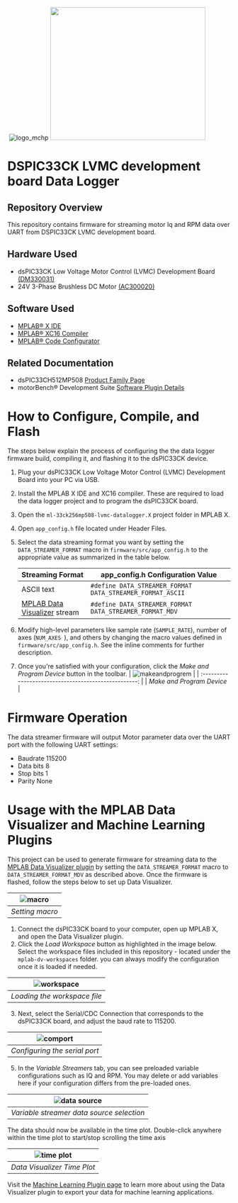 ​                    ![logo_mchp](assets/microchip.png)  <img src="assets/datavisualizer.png" width="350" height="300">
# DSPIC33CK LVMC development board Data Logger

## Repository Overview
This repository contains firmware for streaming motor Iq and RPM data over UART from DSPIC33CK LVMC development board. 

## Hardware Used

* dsPIC33CK Low Voltage Motor Control (LVMC) Development Board [(DM330031)](https://www.microchip.com/en-us/development-tool/dm330031)
* 24V 3-Phase Brushless DC Motor [(AC300020)](https://www.microchip.com/en-us/development-tool/ac300020)

## Software Used

* [MPLAB® X IDE](https://microchip.com/mplab/mplab-x-ide)
* [MPLAB® XC16 Compiler](https://microchip.com/mplab/compilers)
* [MPLAB® Code Configurator](https://www.microchip.com/en-us/tools-resources/configure/mplab-code-configurator)

## Related Documentation

* dsPIC33CH512MP508 [Product Family Page](https://www.microchip.com/en-us/product/dspic33ch512mp508)
* motorBench® Development Suite [Software Plugin Details](https://www.microchip.com/en-us/solutions/technologies/motor-control-and-drive/motorbench-development-suite)

# How to Configure, Compile, and Flash
The steps below explain the process of configuring the the data logger firmware build, compiling it, and flashing it to the dsPIC33CK device.

1. Plug your  dsPIC33CK Low Voltage Motor Control (LVMC) Development Board into your PC via USB.

2. Install the MPLAB X IDE and XC16 compiler. These are required to load the data logger project and to program the dsPIC33CK board.

3. Open the `ml-33ck256mp508-lvmc-datalogger.X` project folder in MPLAB X.

4. Open  `app_config.h` file located under Header Files. 

5. Select the data streaming format you want by setting the `DATA_STREAMER_FORMAT` macro in `firmware/src/app_config.h` to the appropriate value as summarized in the table below.

   | Streaming Format                                             | app_config.h Configuration Value                          |
   | ------------------------------------------------------------ | --------------------------------------------------------- |
   | ASCII text                                                   | `#define DATA_STREAMER_FORMAT DATA_STREAMER_FORMAT_ASCII` |
   | [MPLAB Data Visualizer](https://www.microchip.com/en-us/development-tools-tools-and-software/embedded-software-center/mplab-data-visualizer) stream | `#define DATA_STREAMER_FORMAT DATA_STREAMER_FORMAT_MDV`   |

6. Modify high-level parameters like sample rate (`SAMPLE_RATE`), number of axes (`NUM_AXES `), and others by changing the macro values defined in `firmware/src/app_config.h`. See the inline comments for further description.

7. Once you're satisfied with your configuration, click the *Make and Program Device* button in the toolbar. 
   | ![makeandprogrem](assets/makeandprogram.png) |
   | :---------------------------------------------------: |
   |               *Make and Program Device*               |

# Firmware Operation
The data streamer firmware will output Motor parameter data over the UART port with the following UART settings:

* Baudrate 115200
* Data bits 8
* Stop bits 1
* Parity None

# Usage with the MPLAB Data Visualizer and Machine Learning Plugins
This project can be used to generate firmware for streaming data to the [MPLAB Data Visualizer plugin](https://www.microchip.com/en-us/development-tools-tools-and-software/embedded-software-center/mplab-data-visualizer) by setting the `DATA_STREAMER_FORMAT` macro to `DATA_STREAMER_FORMAT_MDV` as described above. Once the firmware is flashed, follow the steps below to set up Data Visualizer.

| ![macro](assets/macro.png) |
   | :---------------------------------------------------: |
   |               *Setting macro*               |


1. Connect the dsPIC33CK board to your computer, open up MPLAB X, and open the Data Visualizer plugin.
2. Click the *Load Workspace* button as highlighted in the image below. Select the workspace files included in this repository - located under the `mplab-dv-workspaces` folder. you can always modify the configuration once it is loaded if needed.

| ![workspace](assets/loadworksapce.png) |
| :-----------------------------------------: |
|        *Loading the workspace file*         |

3. Next, select the Serial/CDC Connection that corresponds to the dsPIC33CK board, and adjust the baud rate to 115200.

| ![comport](assets/comport.png) |
| :------------------------------------------: |
|        *Configuring the serial port*         |

5. In the *Variable Streamers* tab, you can see preloaded variable configurations such as IQ and RPM. You may delete or add variables here if your configuration differs from the pre-loaded ones.

|   ![data source](assets/variables.png)    |
| :---------------------------------------: |
| *Variable streamer data source selection* |

The  data should now be available in the time plot. Double-click anywhere within the time plot to start/stop scrolling the time axis

| ![time plot](assets/datastream.png) |
| :---------------------------------: |
|     *Data Visualizer Time Plot*     |

Visit the [Machine Learning Plugin page](https://microchipdeveloper.com/machine-learning:ml-plugin) to learn more about using the Data Visualizer plugin to export your data for machine learning applications.

